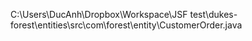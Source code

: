 C:\Users\DucAnh\Dropbox\Workspace\JSF test\dukes-forest\entities\src\com\forest\entity\CustomerOrder.java
